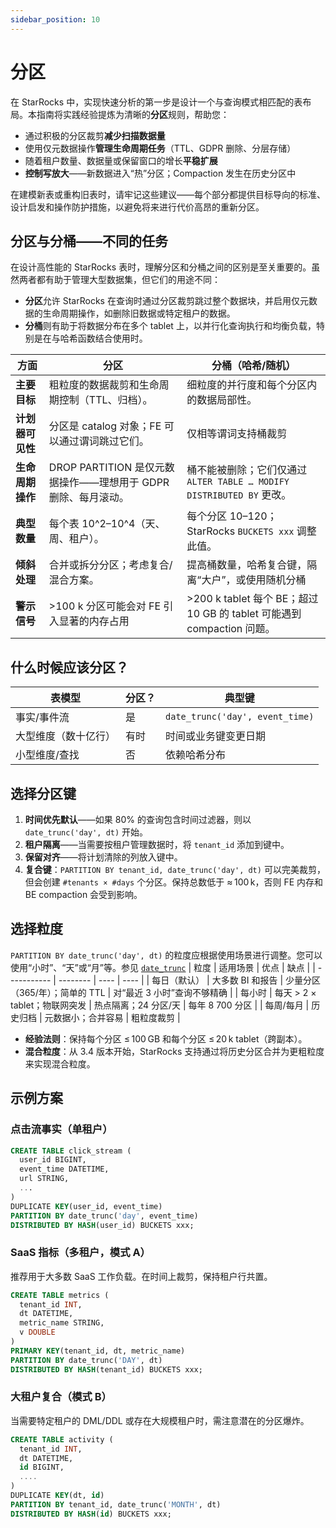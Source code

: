 ```yaml
---
sidebar_position: 10
---
```


# 分区

在 StarRocks 中，实现快速分析的第一步是设计一个与查询模式相匹配的表布局。本指南将实践经验提炼为清晰的**分区**规则，帮助您：

- 通过积极的分区裁剪**减少扫描数据量**
- 使用仅元数据操作**管理生命周期任务**（TTL、GDPR 删除、分层存储）
- 随着租户数量、数据量或保留窗口的增长**平稳扩展**
- **控制写放大**——新数据进入“热”分区；Compaction 发生在历史分区中

在建模新表或重构旧表时，请牢记这些建议——每个部分都提供目标导向的标准、设计启发和操作防护措施，以避免将来进行代价高昂的重新分区。

## 分区与分桶——不同的任务

在设计高性能的 StarRocks 表时，理解分区和分桶之间的区别是至关重要的。虽然两者都有助于管理大型数据集，但它们的用途不同：

- **分区**允许 StarRocks 在查询时通过分区裁剪跳过整个数据块，并启用仅元数据的生命周期操作，如删除旧数据或特定租户的数据。
- **分桶**则有助于将数据分布在多个 tablet 上，以并行化查询执行和均衡负载，特别是在与哈希函数结合使用时。

| 方面 | 分区 | 分桶（哈希/随机） |
| ------ | ------------ | ----------------------- |
| **主要目标** | 粗粒度的数据裁剪和生命周期控制（TTL、归档）。 | 细粒度的并行度和每个分区内的数据局部性。 |
| **计划器可见性** | 分区是 catalog 对象；FE 可以通过谓词跳过它们。 | 仅相等谓词支持桶裁剪 |
| **生命周期操作** | DROP PARTITION 是仅元数据操作——理想用于 GDPR 删除、每月滚动。 | 桶不能被删除；它们仅通过 `ALTER TABLE … MODIFY DISTRIBUTED BY` 更改。 |
| **典型数量** | 每个表 10^2–10^4（天、周、租户）。 | 每个分区 10–120；StarRocks `BUCKETS xxx` 调整此值。 |
| **倾斜处理** | 合并或拆分分区；考虑复合/混合方案。 | 提高桶数量，哈希复合键，隔离“大户”，或使用随机分桶 |
| **警示信号** | >100 k 分区可能会对 FE 引入显著的内存占用 | >200 k tablet 每个 BE；超过 10 GB 的 tablet 可能遇到 compaction 问题。 |

## 什么时候应该分区？

| 表模型 | 分区？ | 典型键 |
| ---------- | ---------- | ----------- |
| 事实/事件流 | 是 | `date_trunc('day', event_time)` |
| 大型维度（数十亿行） | 有时 | 时间或业务键变更日期 |
| 小型维度/查找 | 否 | 依赖哈希分布 |

## 选择分区键

1. **时间优先默认**——如果 80% 的查询包含时间过滤器，则以 `date_trunc('day', dt)` 开始。
2. **租户隔离**——当需要按租户管理数据时，将 `tenant_id` 添加到键中。
3. **保留对齐**——将计划清除的列放入键中。
4. **复合键**：`PARTITION BY tenant_id, date_trunc('day', dt)` 可以完美裁剪，但会创建 `#tenants × #days` 个分区。保持总数低于 ≈ 100 k，否则 FE 内存和 BE compaction 会受到影响。

## 选择粒度

`PARTITION BY date_trunc('day', dt)` 的粒度应根据使用场景进行调整。您可以使用“小时”、“天”或“月”等。参见 [`date_trunc`](../sql-reference/sql-functions/date-time-functions/date_trunc.md)
| 粒度 | 适用场景 | 优点 | 缺点 |
| ----------- | -------- | ---- | ---- |
| 每日（默认） | 大多数 BI 和报告 | 少量分区（365/年）；简单的 TTL | 对“最近 3 小时”查询不够精确 |
| 每小时 | 每天 > 2 × tablet；物联网突发 | 热点隔离；24 分区/天 | 每年 8 700 分区 |
| 每周/每月 | 历史归档 | 元数据小；合并容易 | 粗粒度裁剪 |

- **经验法则**：保持每个分区 ≤ 100 GB 和每个分区 ≤ 20 k tablet（跨副本）。
- **混合粒度**：从 3.4 版本开始，StarRocks 支持通过将历史分区合并为更粗粒度来实现混合粒度。

## 示例方案

### 点击流事实（单租户）

```sql
CREATE TABLE click_stream (
  user_id BIGINT,
  event_time DATETIME,
  url STRING,
  ...
)
DUPLICATE KEY(user_id, event_time)
PARTITION BY date_trunc('day', event_time)
DISTRIBUTED BY HASH(user_id) BUCKETS xxx;
```

### SaaS 指标（多租户，模式 A）

推荐用于大多数 SaaS 工作负载。在时间上裁剪，保持租户行共置。

```sql
CREATE TABLE metrics (
  tenant_id INT,
  dt DATETIME,
  metric_name STRING,
  v DOUBLE
)
PRIMARY KEY(tenant_id, dt, metric_name)
PARTITION BY date_trunc('DAY', dt)
DISTRIBUTED BY HASH(tenant_id) BUCKETS xxx;
```

### 大租户复合（模式 B）

当需要特定租户的 DML/DDL 或存在大规模租户时，需注意潜在的分区爆炸。

```sql
CREATE TABLE activity (
  tenant_id INT,
  dt DATETIME,
  id BIGINT,
  ....
)
DUPLICATE KEY(dt, id)
PARTITION BY tenant_id, date_trunc('MONTH', dt)
DISTRIBUTED BY HASH(id) BUCKETS xxx;
```